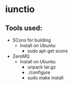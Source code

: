 iunctio
=======

Tools used:
-----------
-	SCons for building
	-	Install on Ubuntu:
		-	sudo apt-get scons
-	ZeroMQ
	-	Install on Ubuntu:
		-	unpack tar.gz
		-	./configure
		-	sudo make install
